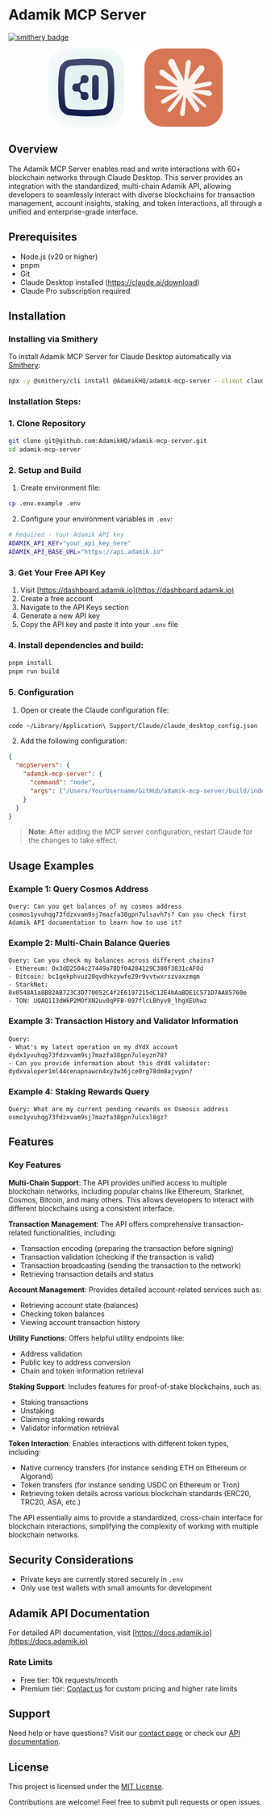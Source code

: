 # Adamik MCP Server
[![smithery badge](https://smithery.ai/badge/@AdamikHQ/adamik-mcp-server)](https://smithery.ai/server/@AdamikHQ/adamik-mcp-server)

<p align="center">
  <img src="logo.svg" alt="Adamik Logo" width="346" height="155"/>
</p>

## Overview

The Adamik MCP Server enables read and write interactions with 60+ blockchain networks through Claude Desktop. This server provides an integration with the standardized, multi-chain Adamik API, allowing developers to seamlessly interact with diverse blockchains for transaction management, account insights, staking, and token interactions, all through a unified and enterprise-grade interface.

## Prerequisites

- Node.js (v20 or higher)
- pnpm
- Git
- Claude Desktop installed (https://claude.ai/download)
- Claude Pro subscription required

## Installation

### Installing via Smithery

To install Adamik MCP Server for Claude Desktop automatically via [Smithery](https://smithery.ai/server/@AdamikHQ/adamik-mcp-server):

```bash
npx -y @smithery/cli install @AdamikHQ/adamik-mcp-server --client claude
```

### Installation Steps:

### 1. Clone Repository

```bash
git clone git@github.com:AdamikHQ/adamik-mcp-server.git
cd adamik-mcp-server
```

### 2. Setup and Build

1. Create environment file:

```bash
cp .env.example .env
```

2. Configure your environment variables in `.env`:

```bash
# Required - Your Adamik API key
ADAMIK_API_KEY="your_api_key_here"
ADAMIK_API_BASE_URL="https://api.adamik.io"
```

### 3. Get Your Free API Key

1. Visit [https://dashboard.adamik.io](https://dashboard.adamik.io)
2. Create a free account
3. Navigate to the API Keys section
4. Generate a new API key
5. Copy the API key and paste it into your `.env` file

### 4. Install dependencies and build:

```bash
pnpm install
pnpm run build
```

### 5. Configuration

1. Open or create the Claude configuration file:

```bash
code ~/Library/Application\ Support/Claude/claude_desktop_config.json
```

2. Add the following configuration:

```json
{
  "mcpServers": {
    "adamik-mcp-server": {
      "command": "node",
      "args": ["/Users/YourUsername/GitHub/adamik-mcp-server/build/index.js"]
    }
  }
}
```

> **Note**: After adding the MCP server configuration, restart Claude for the changes to take effect.

## Usage Examples

### Example 1: Query Cosmos Address

```
Query: Can you get balances of my cosmos address cosmos1yvuhqg73fdzxvam9sj7mazfa38gpn7ulsavh7s? Can you check first Adamik API documentation to learn how to use it?
```

### Example 2: Multi-Chain Balance Queries

```
Query: Can you check my balances across different chains?
- Ethereum: 0x3dD2504c27449a78Df04284129C380f3831cAF0d
- Bitcoin: bc1qekphvuz20qvdhkzywfe29r9vvtwxrszvaxzmqm
- StarkNet: 0x0548A1a8B82AB723C3D770052C4f2E6197215dC12E4bAaBDE1C571D7AA85760e
- TON: UQAQ113dWkP2MOfXN2uv0qPFB-097flcLBhyv0_lhgXEUhwz
```

### Example 3: Transaction History and Validator Information

```
Query:
- What's my latest operation on my dYdX account dydx1yvuhqg73fdzxvam9sj7mazfa38gpn7uleyzn78?
- Can you provide information about this dYdX validator: dydxvaloper1ml44cenapnawcn4xy3w36jce0rg78dm8ajvypn?
```

### Example 4: Staking Rewards Query

```
Query: What are my current pending rewards on Osmosis address osmo1yvuhqg73fdzxvam9sj7mazfa38gpn7ulcxl8gz?
```

## Features

### Key Features

**Multi-Chain Support**: The API provides unified access to multiple blockchain networks, including popular chains like Ethereum, Starknet, Cosmos, Bitcoin, and many others. This allows developers to interact with different blockchains using a consistent interface.

**Transaction Management**: The API offers comprehensive transaction-related functionalities, including:

- Transaction encoding (preparing the transaction before signing)
- Transaction validation (checking if the transaction is valid)
- Transaction broadcasting (sending the transaction to the network)
- Retrieving transaction details and status

**Account Management**: Provides detailed account-related services such as:

- Retrieving account state (balances)
- Checking token balances
- Viewing account transaction history

**Utility Functions**: Offers helpful utility endpoints like:

- Address validation
- Public key to address conversion
- Chain and token information retrieval

**Staking Support**: Includes features for proof-of-stake blockchains, such as:

- Staking transactions
- Unstaking
- Claiming staking rewards
- Validator information retrieval

**Token Interaction**: Enables interactions with different token types, including:

- Native currency transfers (for instance sending ETH on Ethereum or Algorand)
- Token transfers (for instance sending USDC on Ethereum or Tron)
- Retrieving token details across various blockchain standards (ERC20, TRC20, ASA, etc.)

The API essentially aims to provide a standardized, cross-chain interface for blockchain interactions, simplifying the complexity of working with multiple blockchain networks.

## Security Considerations

- Private keys are currently stored securely in `.env`
- Only use test wallets with small amounts for development

## Adamik API Documentation

For detailed API documentation, visit [https://docs.adamik.io](https://docs.adamik.io)

### Rate Limits

- Free tier: 10k requests/month
- Premium tier: [Contact us](https://adamik.io/contact) for custom pricing and higher rate limits

## Support

Need help or have questions? Visit our [contact page](https://adamik.io/contact) or check our [API documentation](https://docs.adamik.io).

## License

This project is licensed under the [MIT License](LICENSE).

Contributions are welcome! Feel free to submit pull requests or open issues.
